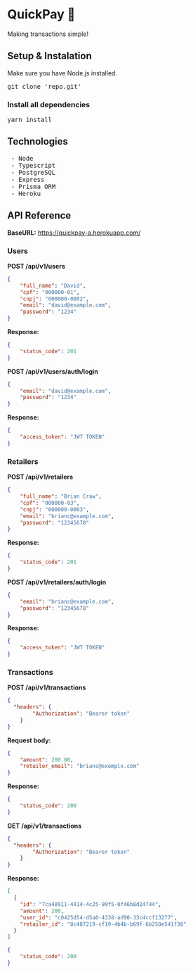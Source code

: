 # QuickPay 💚
Making transactions simple!

## Setup & Instalation
Make sure you have Node.js installed.
<pre>
git clone 'repo.git'
</pre>

###  Install all dependencies
<pre>yarn install</pre>

## Technologies
<pre>
 - Node
 - Typescript
 - PostgreSQL
 - Express
 - Prisma ORM
 - Heroku
</pre>

## API Reference
__BaseURL:__ https://quickpay-a.herokuapp.com/

### Users
__POST /api/v1/users__
```json
{
	"full_name": "David",
	"cpf": "000000-01",
	"cnpj": "000000-0002",
	"email": "david@example.com",
	"password": "1234"
}
```
__Response:__
```json
{
	"status_code": 201
}
```

__POST /api/v1/users/auth/login__
```json
{
	"email": "david@example.com",
	"password": "1234"
}
```
__Response:__
```json
{
	"access_token": "JWT TOKEN"
}
```

### Retailers
__POST /api/v1/retailers__
```json
{
	"full_name": "Brian Craw",
	"cpf": "000000-03",
	"cnpj": "000000-0003",
	"email": "brianc@example.com",
	"password": "12345678"
}
```
__Response:__
```json
{
	"status_code": 201
}
```

__POST /api/v1/retailers/auth/login__
```json
{
	"email": "brianc@example.com",
	"password": "12345678"
}
```
__Response:__
```json
{
	"access_token": "JWT TOKEN"
}
```

### Transactions
__POST /api/v1/transactions__
```json
{
  "headers": {
		"Authorization": "Bearer token"
	}
}
```
__Request body:__
```json
{
	"amount": 200.00,
	"retailer_email": "brianc@example.com"
}
```
__Response:__
```json
{
	"status_code": 200
}
```

__GET /api/v1/transactions__
```json
{
  "headers": {
		"Authorization": "Bearer token"
	}
}
```
__Response:__
```json
[
  {
    "id": "7ca48911-4414-4c25-99f5-0f46b8d24744",
    "amount": 200,
    "user_id": "c0425d54-d5a0-4338-ad90-33c4ccf13277",
    "retailer_id": "8c487219-cf19-4b4b-b69f-6b250e541f38"
  }
]
```
```json
{
	"status_code": 200
}
```